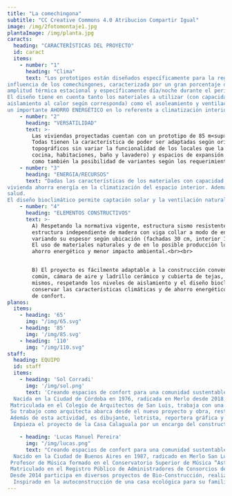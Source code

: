 ```yaml
---
title: "La comechingona"
subtitle: "CC Creative Commons 4.0 Atribucion Compartir Igual" 
image: /img/2fotomontaje1.jpg
plantaImage: /img/planta.jpg
caracts:
  heading: "CARACTERÍSTICAS DEL PROYECTO"
  id: caract
  items:
    - number: "1"
      heading: "Clima" 
      text: "Los prototipos están diseñados específicamente para la región ambiental de lo que abarcaría la
influencia de los comechingones, caracterizada por un gran porcentaje de días soleados al año, con
amplitud térmica estacional y específicamente día/noche durante el período estival.
El diseño tiene en cuenta tanto los materiales a utilizar (con capacidad de absorción, acumulación o
aislamiento al calor según corresponda) como el asoleamiento y ventilación natural, lo que deriva a
un importante AHORRO ENERGÉTICO en lo referente a climatización interior."
    - number: "2"
      heading: "VERSATILIDAD"
      text: >-
        Las viviendas proyectadas cuentan con un prototipo de 85 m<sup>2</sup> y dos variantes (a 65 m<sup>2</sup> y a 110m<sup>2</sup>)
        Todas tienen la característica de poder ser adaptadas según orientación de lote, visuales, accidentes
        topográficos sin variar la funcionalidad de los locales que la componen (sala de estar, comedor,
        cocina, habitaciones, baño y lavadero) y espacios de expansión al exterior (galería, asador, cochera),
        como también la posibilidad de variantes según los requerimientos de los usuarios.
    - number: "3"
      heading: "ENERGIA/RECURSOS"
      text: "Dadas las características de los materiales con capacidad de acumulación de calor y de aislación, la
vivienda ahorra energía en la climatización del espacio interior. Además, la tierra, debido a la capacidad de absorber y desabsorver, ofrece un balance de la humedad en el ambiente interior, manteniéndo la humedad relativa entre el 50% y 70% lo que está demostrado redunda en un beneficio a la
salud.
El diseño bioclimático permite captación solar y la ventilación natural a traves de la ubicación estratégica de las aberturas."
    - number: "4"
      heading: "ELEMENTOS CONSTRUCTIVOS"
      text: >-
        A) Respetando la normativa vigente, estructura sismo resistente con bases de hormigón armado y
        estructura independiente de madera con viga collar a modo de encadenado. Cerramientos de adobe
        variando su espesor según ubicación (fachadas 30 cm, interior 15 cm) y cubierta verde. Terminaciones con revoque fino y zócalo con revestimiento de piedra.
        El uso de materiales naturales y de en lo posible producción local también aporta un importante
        ahorro energético y menor impacto ambiental.<br><br>


        B) El proyecto es fácilmente adaptable a la construcción convencional con doble pared de ladrillo
        común, cámara de aire y ladrillo cerámico y cubierta de tejas, ya que la correcta utilización de los
        mismos, respetando los niveles de aislamiento y el diseño bioclimático de las tipologías permite
        conservar las características climáticas y de ahorro energético sin variar sustancialmente la sensación
        de confort.
planos:
  items:
    - heading: '65'
      img: "/img/65.svg"
    - heading: '85'
      img: '/img/85.svg'
    - heading: '110'
      img: "/img/110.svg"
staff:
  heading: EQUIPO
  id: staff
  items:
    - heading: 'Sol Corradi'
      img: '/img/sol.png'
      text: 'Creando espacios de confort para una comunidad sustentable. 
  Nacida en la Ciudad de Córdoba en 1976, radicada en Merlo desde 2018, estudió Arquitectura en la Universidad Nacional de Córdoba, realizó dos postgrados sobre estructuras y artesanía en la arquitectura en la Universidad Politécnica de Catalunya (Estado español), participó en congresos de Bioarquitectura y en diversos talleres para la difusión de otras formas de construir y diseñar.
 Matriculada en el Colegio de Arquitectos de San Luis, trabaja con una impronta en el diseño bioclimático y en el ahorro energético, sin olvidar el confort de quien habita el espacio proyectado, el entorno y el respeto por el ambiente, siendo consciente del impacto que tiene la actividad constructiva en nuestro medio.
 Su trabajo como arquitecta abarca desde el nuevo proyecto y obra, restauraciones y remodelaciones, diseño y asesoramiento bajo el formato de consultorio de arquitectura. 
 Además de esta actividad, es dibujante, letrista, reportera gráfica y comparte su arte en redes sociales (www.ladibuixa.wordpress.com). Actualmente también dicta clases de dibujo en espacio cultural en Merlo. 
  Empieza el proyecto de la Casa Calaguala por un encargo del constructor y músico Lucas Pereira, con quien forma equipo para la construcción de viviendas sustentables.'

    - heading: 'Lucas Manuel Pereira'
      img: "/img/lucas.png"
      text: "Creando espacios de confort para una comunidad sustentable. 
  Nacido en la Ciudad de Buenos Aires en 1987, radicado en Merlo San Luis desde 2016, estudio para Maestro Mayor de Obras en la Escuela Técnica Luis. A. Huergo. 
 Profesor de Música formado en el Conservatorio Superior de Música “Astor Piazzolla”, con orientación en Contrabajo y especialidad en Música de Cámara.
 Matriculado en el Registro Público de Administradores de Consorcios de la Ciudad De Buenos Aires, trabajo como Administrador realizando diversas remodelaciones en edificios y departamentos, para optimizar la utilización de los espacios y maximizar las inversiones. Actualmente es Administrador del “CALAGUALA- Club de Montaña y Reserva Natural”. 
 Desde 2014 participa en diversos proyectos de Bio-Construcción, realizando restauraciones y obras nuevas, con el fin de optimizar el rendimiento energético y la sustentabilidad de los proyectos. 
  Inspirado en la autoconstrucción de una casa ecológica para su familia en 2018 contacto a la Arq. Sol Corradi para diseñar la Casa Calaguala y formar equipos para la construcción de viviendas sustentables."
---
```


